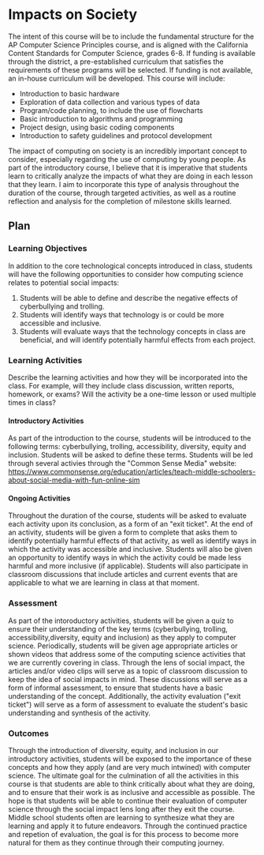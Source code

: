 
# Impacts on Society

The intent of this course will be to include the fundamental structure for the AP Computer Science Principles course, and is aligned with the California Content Standards for Computer Science, grades 6-8. If funding is available through the district, a pre-established curriculum that satisfies the requirements of these programs will be selected. If funding is not available, an in-house curriculum will be developed. This course will include:
* Introduction to basic hardware
* Exploration of data collection and various types of data
* Program/code planning, to include the use of flowcharts
* Basic introduction to algorithms and programming
* Project design, using basic coding components
* Introduction to safety guidelines and protocol development

The impact of computing on society is an incredibly important concept to consider, especially regarding the use of computing by young people. As part of the introductory course, I believe that it is imperative that students learn to critically analyze the impacts of what they are doing in each lesson that they learn. I aim to incorporate this type of analysis throughout the duration of the course, through targeted activities, as well as a routine reflection and analysis for the completion of milestone skills learned. 


## Plan

### Learning Objectives

In addition to the core technological concepts introduced in class, students will have the following opportunities to consider how computing science relates to potential social impacts:
1. Students will be able to define and describe the negative effects of cyberbullying and trolling.
2. Students will identify ways that technology is or could be more accessible and inclusive.
3. Students will evaluate ways that the technology concepts in class are beneficial, and will identify potentially harmful effects from each project.

### Learning Activities

Describe the learning activities and how they will be incorporated into the class. For example, will they include class discussion, written reports, homework, or exams? Will the activity be a one-time lesson or used multiple times in class?
#### Introductory Activities
As part of the introduction to the course, students will be introduced to the following terms: cyberbullying, trolling, accessibility, diversity, equity and inclusion.
Students will be asked to define these terms. Students will be led through several activies through the "Common Sense Media" website: https://www.commonsense.org/education/articles/teach-middle-schoolers-about-social-media-with-fun-online-sim

#### Ongoing Activities
Throughout the duration of the course, students will be asked to evaluate each activity upon its conclusion, as a form of an "exit ticket". At the end of an activity, students will be given a form to complete that asks them to identify potentially harmful effects of that activity, as well as identify ways in which the activity was accessible and inclusive. Students will also be given an opportunity to identify ways in which the activity could be made less harmful and more inclusive (if applicable). Students will also participate in classroom discussions that include articles and current events that are applicable to what we are learning in class at that moment.

### Assessment

As part of the intoroductory activities, students will be given a quiz to ensure their understanding of the key terms (cyberbullying, trolling, accessibility,diversity, equity and inclusion) as they apply to computer science. Periodically, students will be given age appropriate articles or shown videos that address some of the computing science activities that we are currently covering in class. Through the lens of social impact, the articles and/or video clips will serve as a topic of classroom discussion to keep the idea of social impacts in mind. These discussions will serve as a form of informal assessment, to ensure that students have a basic understanding of the concept. Additionally, the activity evaluation ("exit ticket") will serve as a form of assessment to evaluate the student's basic understanding and synthesis of the activity. 

### Outcomes

Through the introduction of diversity, equity, and inclusion in our introductory activities, students will be exposed to the importance of these concepts and how they apply (and are very much intwined) with computer science. The ultimate goal for the culmination of all the activities in this course is that students are able to think critically about what they are doing, and to ensure that their work is as inclusive and accessible as possible. The hope is that students will be able to continue their evaluation of computer science through the social impact lens long after they exit the course. Middle school students often are learning to synthesize what they are learning and apply it to future endeavors. Through the continued practice and repetion of evaluation, the goal is for this process to become more natural for them as they continue through their computing journey. 
